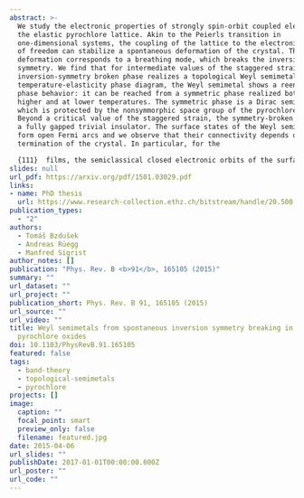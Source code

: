 ```yaml
---
abstract: >-
  We study the electronic properties of strongly spin-orbit coupled electrons on
  the elastic pyrochlore lattice. Akin to the Peierls transition in
  one-dimensional systems, the coupling of the lattice to the electronic degrees
  of freedom can stabilize a spontaneous deformation of the crystal. This
  deformation corresponds to a breathing mode, which breaks the inversion
  symmetry. We find that for intermediate values of the staggered strain, the
  inversion-symmetry broken phase realizes a topological Weyl semimetal. In the
  temperature-elasticity phase diagram, the Weyl semimetal shows a reentrant
  phase behavior: it can be reached from a symmetric phase realized both at
  higher and at lower temperatures. The symmetric phase is a Dirac semimetal,
  which is protected by the nonsymmorphic space group of the pyrochlore lattice.
  Beyond a critical value of the staggered strain, the symmetry-broken phase is
  a fully gapped trivial insulator. The surface states of the Weyl semimetal
  form open Fermi arcs and we observe that their connectivity depends on the
  termination of the crystal. In particular, for the 

  {111}  films, the semiclassical closed electronic orbits of the surface states in a magnetic field cross the bulk either twice, four, six, or twelve times. We demonstrate how one can tune the number of bulk crossings through a Lifshitz-like transition of the Fermi arcs, which we call Weyl-Lifshitz transition, by applying a surface potential. Our results offer a route to a topological Weyl semimetal in nonmagnetic materials and might be relevant for pyrochlore oxides with heavy transition-metal ions such as alloys of iridates.
slides: null
url_pdf: https://arxiv.org/pdf/1501.03029.pdf
links:
- name: PhD thesis
  url: https://www.research-collection.ethz.ch/bitstream/handle/20.500.11850/216959/thesis%2bcover.pdf?sequence=1&isAllowed=y
publication_types:
  - "2"
authors:
  - Tomáš Bzdušek
  - Andreas Rüegg
  - Manfred Sigrist
author_notes: []
publication: "Phys. Rev. B <b>91</b>, 165105 (2015)"
summary: ""
url_dataset: ""
url_project: ""
publication_short: Phys. Rev. B 91, 165105 (2015)
url_source: ""
url_video: ""
title: Weyl semimetals from spontaneous inversion symmetry breaking in
  pyrochlore oxides
doi: 10.1103/PhysRevB.91.165105
featured: false
tags:
  - band-theory
  - topological-semimetals
  - pyrochlore
projects: []
image:
  caption: ""
  focal_point: smart
  preview_only: false
  filename: featured.jpg
date: 2015-04-06
url_slides: ""
publishDate: 2017-01-01T00:00:00.000Z
url_poster: ""
url_code: ""
---
```

